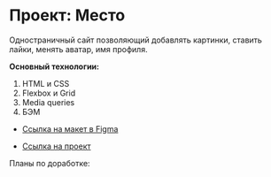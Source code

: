 # Проект: Место

Одностраничный сайт позволяющий добавлять картинки, ставить лайки, менять аватар, имя профиля.

**Основный технологии:**
1. HTML и CSS
2. Flexbox и Grid
3. Media queries
4. БЭМ

* [Ссылка на макет в Figma](https://www.figma.com/file/2cn9N9jSkmxD84oJik7xL7/JavaScript.-Sprint-4?node-id=0%3A1)

* [Ссылка на проект](https://ernest-akhmirov.github.io/mesto-project-bootcamp/)

Планы по доработке:
